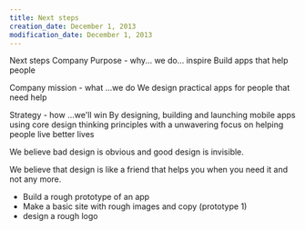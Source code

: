 ```yaml
---
title: Next steps
creation_date: December 1, 2013
modification_date: December 1, 2013
---
```



Next steps
Company Purpose - why... we do... inspire 
Build apps that help people 

Company mission - what ...we do
We design practical apps for people that need help

Strategy - how ...we'll win 
By designing, building and launching mobile apps using core design thinking principles with a unwavering focus on helping people live better lives

We believe bad design is obvious and good design is invisible.

We believe that design is like a friend that helps you when you need it and not any more.

- Build a rough prototype of an app
- Make a basic site with rough images and copy (prototype 1)
- design a rough logo

